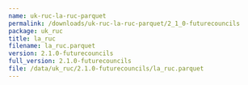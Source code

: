 ```yaml
---
name: uk-ruc-la-ruc-parquet
permalink: /downloads/uk-ruc-la-ruc-parquet/2_1_0-futurecouncils
package: uk_ruc
title: la_ruc
filename: la_ruc.parquet
version: 2.1.0-futurecouncils
full_version: 2.1.0-futurecouncils
file: /data/uk_ruc/2.1.0-futurecouncils/la_ruc.parquet
---
```

